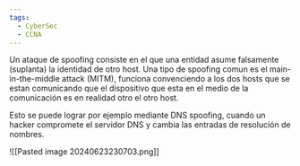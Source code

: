 ```yaml
---
tags:
  - CyberSec
  - CCNA
---
```

Un ataque de spoofing consiste en el que una entidad asume falsamente (suplanta) la identidad de otro host. Una tipo de spoofing comun es el main-in-the-middle attack (MITM), funciona convenciendo a los dos hosts que se estan comunicando que el dispositivo que esta en el medio de la comunicación es en realidad otro el otro host. 

Esto se puede lograr por ejemplo mediante DNS spoofing, cuando un hacker compromete el servidor DNS y  cambia las entradas de resolución de nombres. 

![[Pasted image 20240623230703.png]]
